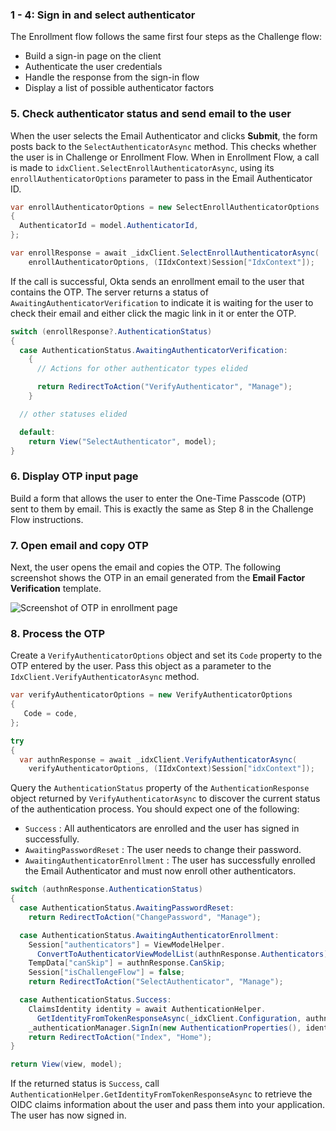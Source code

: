 ### 1 - 4: Sign in and select authenticator

The Enrollment flow follows the same first four steps as the Challenge flow:

* Build a sign-in page on the client
* Authenticate the user credentials
* Handle the response from the sign-in flow
* Display a list of possible authenticator factors

### 5. Check authenticator status and send email to the user

When the user selects the Email Authenticator and clicks **Submit**, the form posts back to the `SelectAuthenticatorAsync` method. This checks whether the user is in Challenge or Enrollment Flow. When in Enrollment Flow, a call is made to `idxClient.SelectEnrollAuthenticatorAsync`, using its `enrollAuthenticatorOptions` parameter to pass in the Email Authenticator ID.

```csharp
var enrollAuthenticatorOptions = new SelectEnrollAuthenticatorOptions
{
  AuthenticatorId = model.AuthenticatorId,
};

var enrollResponse = await _idxClient.SelectEnrollAuthenticatorAsync(
    enrollAuthenticatorOptions, (IIdxContext)Session["IdxContext"]);
```

If the call is successful, Okta sends an enrollment email to the user that contains the OTP. The server returns a status of `AwaitingAuthenticatorVerification` to indicate it is waiting for the user to check their email and either click the magic link in it or enter the OTP.

```csharp
switch (enrollResponse?.AuthenticationStatus)
{
  case AuthenticationStatus.AwaitingAuthenticatorVerification:
    {
      // Actions for other authenticator types elided

      return RedirectToAction("VerifyAuthenticator", "Manage");
    }

  // other statuses elided

  default:
    return View("SelectAuthenticator", model);
}
```

### 6. Display OTP input page

Build a form that allows the user to enter the One-Time Passcode (OTP) sent to them by email. This is exactly the same as Step 8 in the Challenge Flow instructions.

### 7. Open email and copy OTP

Next, the user opens the email and copies the OTP. The following screenshot shows the OTP in an email generated from the **Email Factor Verification** template.

<div class="common-image-format">

![Screenshot of OTP in enrollment page](/img/authenticators/authenticators-email-enroll-otp.png)

</div>

### 8. Process the OTP

Create a `VerifyAuthenticatorOptions` object and set its `Code` property to the OTP entered by the user. Pass this object as a parameter to the `IdxClient.VerifyAuthenticatorAsync` method.

```csharp
var verifyAuthenticatorOptions = new VerifyAuthenticatorOptions
{
   Code = code,
};

try
{
  var authnResponse = await _idxClient.VerifyAuthenticatorAsync(
    verifyAuthenticatorOptions, (IIdxContext)Session["idxContext"]);
```

Query the `AuthenticationStatus` property of the `AuthenticationResponse` object returned by `VerifyAuthenticatorAsync` to discover the current status of the authentication process. You should expect one of the following:

* `Success` : All authenticators are enrolled and the user has signed in successfully.
* `AwaitingPasswordReset` : The user needs to change their password.
* `AwaitingAuthenticatorEnrollment` : The user has successfully enrolled the Email Authenticator and must now enroll other authenticators.

```csharp
switch (authnResponse.AuthenticationStatus)
{
  case AuthenticationStatus.AwaitingPasswordReset:
    return RedirectToAction("ChangePassword", "Manage");

  case AuthenticationStatus.AwaitingAuthenticatorEnrollment:
    Session["authenticators"] = ViewModelHelper.
      ConvertToAuthenticatorViewModelList(authnResponse.Authenticators);
    TempData["canSkip"] = authnResponse.CanSkip;
    Session["isChallengeFlow"] = false;
    return RedirectToAction("SelectAuthenticator", "Manage");

  case AuthenticationStatus.Success:
    ClaimsIdentity identity = await AuthenticationHelper.
      GetIdentityFromTokenResponseAsync(_idxClient.Configuration, authnResponse.TokenInfo);
    _authenticationManager.SignIn(new AuthenticationProperties(), identity);
    return RedirectToAction("Index", "Home");
}

return View(view, model);
```

If the returned status is `Success`, call `AuthenticationHelper.GetIdentityFromTokenResponseAsync` to retrieve the OIDC claims information about the user and pass them into your application. The user has now signed in.
